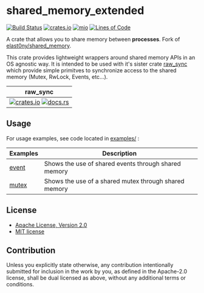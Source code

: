 # shared_memory_extended
[![Build Status](https://github.com/phil-opp/shared_memory/workflows/build/badge.svg)](https://github.com/phil-opp/shared_memory/actions?query=workflow%3Abuild)
[![crates.io](https://img.shields.io/crates/v/shared_memory.svg)](https://crates.io/crates/shared_memory)
[![mio](https://docs.rs/shared_memory/badge.svg)](https://docs.rs/shared_memory/)
[![Lines of Code](https://tokei.rs/b1/github/phil-opp/shared_memory?category=code)](https://tokei.rs/b1/github/phil-opp/shared_memory?category=code)

A crate that allows you to share memory between __processes__. Fork of [elast0ny/shared_memory](https://github.com/elast0ny/shared_memory).

This crate provides lightweight wrappers around shared memory APIs in an OS agnostic way. It is intended to be used with it's sister crate [raw_sync](https://github.com/elast0ny/raw_sync-rs) which provide simple primitves to synchronize access to the shared memory (Mutex, RwLock, Events, etc...).

| raw_sync |
|----|
|[![crates.io](https://img.shields.io/crates/v/raw_sync.svg)](https://crates.io/crates/raw_sync) [![docs.rs](https://docs.rs/raw_sync/badge.svg)](https://docs.rs/raw_sync/)|

## Usage

For usage examples, see code located in [examples/](examples/) :

  | Examples | Description |
  |----------|-------------|
  |[event](examples/event.rs)| Shows the use of shared events through shared memory|
  |[mutex](examples/mutex.rs)| Shows the use of a shared mutex through shared memory|

## License

 * [Apache License, Version 2.0](http://www.apache.org/licenses/LICENSE-2.0)
 * [MIT license](http://opensource.org/licenses/MIT)

## Contribution

Unless you explicitly state otherwise, any contribution intentionally submitted
for inclusion in the work by you, as defined in the Apache-2.0 license, shall be
dual licensed as above, without any additional terms or conditions.
